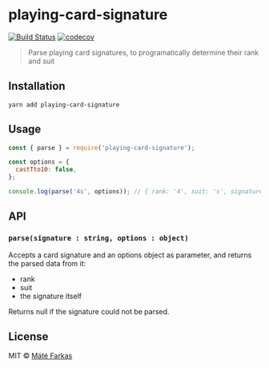 # playing-card-signature

[![Build Status](https://travis-ci.org/wolfika/playing-card-signature.svg?branch=master)](https://travis-ci.org/wolfika/playing-card-signature) [![codecov](https://codecov.io/gh/wolfika/playing-card-signature/branch/master/graph/badge.svg)](https://codecov.io/gh/wolfika/playing-card-signature)

> Parse playing card signatures, to programatically determine their rank and suit


## Installation

`yarn add playing-card-signature`


## Usage

```javascript
const { parse } = require('playing-card-signature');

const options = {
  castTto10: false,
};

console.log(parse('4s', options)); // { rank: '4', suit: 's', signature: '4s' }
```


## API

### `parse(signature : string, options : object)`

Accepts a card signature and an options object as parameter, and returns the parsed data from it:
* rank
* suit
* the signature itself

Returns null if the signature could not be parsed.


## License

MIT © [Máté Farkas](https://github.com/wolfika)
